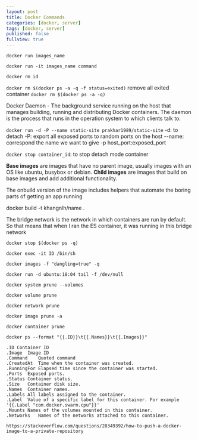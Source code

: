 ```yaml
---
layout: post
title: Docker Commands
categories: [docker, server]
tags: [docker, server]
published: false
fullview: true
---
```


`docker run images_name`

`docker run -it images_name command`

`docker rm id`

`docker rm $(docker ps -a -q -f status=exited)`  remove all exited container
`docker rm $(docker ps -a -q)`

Docker Daemon - The background service running on the host that manages building, running and distributing Docker containers. The daemon is the process that runs in the operation system to which clients talk to.

`docker run -d -P --name static-site prakhar1989/static-site`
-d: to detach
-P: export all exposed ports to random ports on the host
--name: correspond the name we want to give
-p host_port:exposed_port

`docker stop container_id`: to stop detach mode container

**Base images** are images that have no parent image, usually images with an OS like ubuntu, busybox or debian.
**Child images** are images that build on base images and add additional functionality.

The onbuild version of the image includes helpers that automate the boring parts of getting an app running

docker build -t khangnlh/name .

The bridge network is the network in which containers are run by default. So that means that when I ran the ES container, it was running in this bridge network

`docker stop $(docker ps -q)`

`docker exec -it ID /bin/sh`

`docker images -f "dangling=true" -q`

`docker run -d ubuntu:18:04 tail -f /dev/null`

`docker system prune --volumes`

`docker volume prune`

`docker network prune`

`docker image prune -a`

`docker container prune`

`docker ps --format "{{.ID}}\t{{.Names}}\t{{.Images}}"`

```
.ID	Container ID
.Image	Image ID
.Command	Quoted command
.CreatedAt	Time when the container was created.
.RunningFor	Elapsed time since the container was started.
.Ports	Exposed ports.
.Status	Container status.
.Size	Container disk size.
.Names	Container names.
.Labels	All labels assigned to the container.
.Label	Value of a specific label for this container. For example '{{.Label "com.docker.swarm.cpu"}}'
.Mounts	Names of the volumes mounted in this container.
.Networks	Names of the networks attached to this container.
```

`https://stackoverflow.com/questions/28349392/how-to-push-a-docker-image-to-a-private-repository`
